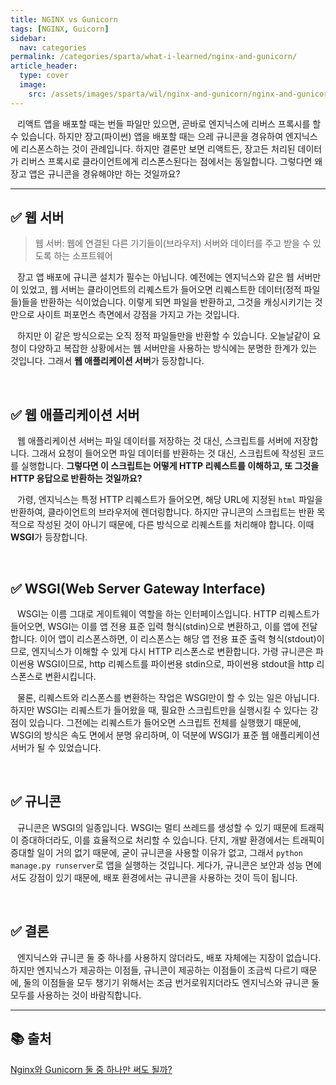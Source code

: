 ```yaml
---
title: NGINX vs Gunicorn
tags: [NGINX, Guicorn]
sidebar:
  nav: categories
permalink: /categories/sparta/what-i-learned/nginx-and-gunicorn/
article_header:
  type: cover
  image:
    src: /assets/images/sparta/wil/nginx-and-gunicorn/nginx-and-gunicorn.png
---
```


<div class="article__content" markdown="1">

&ensp; 리액트 앱을 배포할 때는 번들 파일만 있으면, 곧바로 엔지닉스에 리버스 프록시를 할 수 있습니다. 하지만 장고(파이썬) 앱을 배포할 때는 으레 규니콘을 경유하여 엔지닉스에 리스폰스하는 것이 관례입니다. 하지만 결론만 보면 리액트든, 장고든 처리된 데이터가 리버스 프록시로 클라이언트에게 리스폰스된다는 점에서는 동일합니다. 그렇다면 왜 장고 앱은 규니콘을 경유해야만 하는 것일까요?

---

## ✅ 웹 서버

> 웹 서버: 웹에 연결된 다른 기기들이(브라우저) 서버와 데이터를 주고 받을 수 있도록 하는 소프트웨어

&ensp; 장고 앱 배포에 규니콘 설치가 필수는 아닙니다. 예전에는 엔지닉스와 같은 웹 서버만이 있었고, 웹 서버는 클라이언트의 리퀘스트가 들어오면 리퀘스트한 데이터(정적 파일들)들을 반환하는 식이었습니다. 이렇게 되면 파일을 반환하고, 그것을 캐싱시키기는 것만으로 사이트 퍼포먼스 측면에서 강점을 가지고 가는 것입니다.

&ensp; 하지만 이 같은 방식으로는 오직 정적 파일들만을 반환할 수 있습니다. 오늘날같이 요청이 다양하고 복잡한 상황에서는 웹 서버만을 사용하는 방식에는 분명한 한계가 있는 것입니다. 그래서 **웹 애플리케이션 서버**가 등장합니다.

<br/>

## ✅ 웹 애플리케이션 서버

&ensp; 웹 애플리케이션 서버는 파일 데이터를 저장하는 것 대신, 스크립트를 서버에 저장합니다. 그래서 요청이 들어오면 파일 데이터를 반환하는 것 대신, 스크립트에 작성된 코드를 실행합니다. **그렇다면 이 스크립트는 어떻게 HTTP 리퀘스트를 이해하고, 또 그것을 HTTP 응답으로 반환하는 것일까요?**

&ensp; 가령, 엔지닉스는 특정 HTTP 리퀘스트가 들어오면, 해당 URL에 지정된 `html` 파일을 반환하여, 클라이언트의 브라우저에 렌더링합니다. 하지만 규니콘의 스크립트는 반환 목적으로 작성된 것이 아니기 때문에, 다른 방식으로 리퀘스트를 처리해야 합니다. 이때 **WSGI**가 등장합니다.

<br/>

## ✅ WSGI(Web Server Gateway Interface)

&ensp; WSGI는 이름 그대로 게이트웨이 역할을 하는 인터페이스입니다. HTTP 리퀘스트가 들어오면, WSGI는 이를 앱 전용 표준 입력 형식(stdin)으로 변환하고, 이를 앱에 전달합니다. 이어 앱이 리스폰스하면, 이 리스폰스는 해당 앱 전용 표준 출력 형식(stdout)이므로, 엔지닉스가 이해할 수 있게 다시 HTTP 리스폰스로 변환합니다. 가령 규니콘은 파이썬용 WSGI이므로, http 리퀘스트를 파이썬용 stdin으로, 파이썬용 stdout을 http 리스폰스로 변환시킵니다.

&ensp; 물론, 리퀘스트와 리스폰스를 변환하는 작업은 WSGI만이 할 수 있는 일은 아닙니다. 하지만 WSGI는 리퀘스트가 들어왔을 때, 필요한 스크립트만을 실행시킬 수 있다는 강점이 있습니다. 그전에는 리퀘스트가 들어오면 스크립트 전체를 실행했기 때문에, WSGI의 방식은 속도 면에서 분명 유리하며, 이 덕분에 WSGI가 표준 웹 애플리케이션 서버가 될 수 있었습니다.

<br/>

## ✅ 규니콘

&ensp; 규니콘은 WSGI의 일종입니다. WSGI는 멀티 쓰레드를 생성할 수 있기 때문에 트래픽이 증대하더라도, 이를 효율적으로 처리할 수 있습니다. 단지, 개발 환경에서는 트래픽이 증대할 일이 거의 없기 때문에, 굳이 규니콘을 사용할 이유가 없고, 그래서 `python manage.py runserver`로 앱을 실행하는 것입니다. 게다가, 규니콘은 보안과 성능 면에서도 강점이 있기 때문에, 배포 환경에서는 규니콘을 사용하는 것이 득이 됩니다.

<br/>

## ✅ 결론

&ensp; 엔지닉스와 규니콘 둘 중 하나를 사용하지 않더라도, 배포 자체에는 지장이 없습니다. 하지만 엔지닉스가 제공하는 이점들, 규니콘이 제공하는 이점들이 조금씩 다르기 때문에, 둘의 이점들을 모두 챙기기 위해서는 조금 번거로워지더라도 엔지닉스와 규니콘 둘 모두를 사용하는 것이 바람직합니다.

---

## 📚 출처

[Nginx와 Gunicorn 둘 중 하나만 써도 될까?](https://velog.io/@jimin_lee/Nginx%EC%99%80-Gunicorn-%EB%91%98-%EC%A4%91-%ED%95%98%EB%82%98%EB%A7%8C-%EC%8D%A8%EB%8F%84-%EB%90%A0%EA%B9%8C)

</div>

